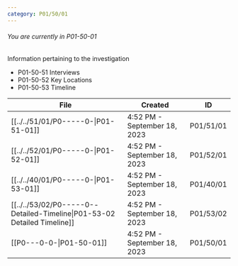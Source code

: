 ```yaml
---
category: P01/50/01
---
```

###### You are currently in P01-50-01

Information pertaining to the investigation

- P01-50-51 Interviews
- P01-50-52 Key Locations
- P01-50-53 Timeline


| File                                                                                                                                      | Created                      | ID        |
| ----------------------------------------------------------------------------------------------------------------------------------------- | ---------------------------- | --------- |
| [[../../51/01/P0-----0-\|P01-51-01]]                                   | 4:52 PM - September 18, 2023 | P01/51/01 |
| [[../../52/01/P0-----0-\|P01-52-01]]                                | 4:52 PM - September 18, 2023 | P01/52/01 |
| [[../../40/01/P0-----0-\|P01-53-01]]                                     | 4:52 PM - September 18, 2023 | P01/40/01 |
| [[../../53/02/P0-----0--Detailed-Timeline\|P01-53-02 Detailed Timeline]] | 4:52 PM - September 18, 2023 | P01/53/02 |
| [[P0---0-0-\|P01-50-01]]                                                 | 4:52 PM - September 18, 2023 | P01/50/01 |


